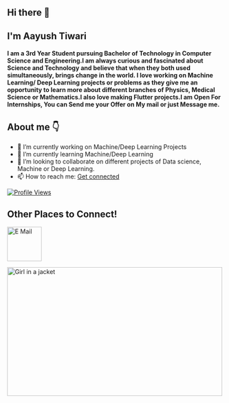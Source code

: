## Hi there 👋  

## I'm Aayush Tiwari
#### I am a 3rd Year Student pursuing Bachelor of Technology in Computer Science and Engineering.I am always curious and fascinated about Science and Technology and believe that when they  both used simultaneously, brings change in the world. I love working on Machine Learning/ Deep Learning projects or problems as they give me an opportunity to learn more about different branches of Physics, Medical Science or Mathematics.I also love making Flutter projects.I am Open For Internships, You can Send me your Offer on My mail or just Message me.

## About me :point_down: 

- 🔭 I’m currently working on Machine/Deep Learning Projects  
- 🌱 I’m currently learning Machine/Deep Learning 
- :two_men_holding_hands: I’m looking to collaborate on different projects of Data science, Machine or Deep Learning.
- 📫 How to reach me: [Get connected](https://www.linkedin.com/in/aayush-tiwari-053a09193)

[![Profile Views](http://hits.dwyl.com/Aayush71727/Aayush71727.svg)](http://hits.dwyl.com/Aayush71727/Aayush71727)

## Other Places to Connect!
<a href="https://www.linkedin.com/in/aayush-tiwari-053a09193/" ><img src="https://encrypted-tbn0.gstatic.com/images?q=tbn%3AANd9GcQUVaXSwCsSsQYdbohn5Ulkoa1eRemfhzf82w&usqp=CAU" alt="E Mail" width="80" height="80"></a> 

<img src="https://64.media.tumblr.com/2d0af9c90d1b1107313cc20bda01548a/tumblr_outwxnanpp1u79o2lo1_1280.gifv" alt="Girl in a jacket" width="500" height="300">

<!--
**- ⚡ Fun fact: Earth is not Flat!
<a href="aayush71727@gmail.com"><img src="https://encrypted-tbn0.gstatic.com/images?q=tbn%3AANd9GcRtVFGYd3Pz-jTrvGEGOQFuSooOeIkdravrYg&usqp=CAU" width="80" height="80"></a>
